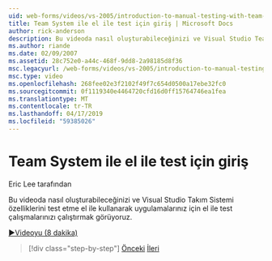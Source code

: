 ```yaml
---
uid: web-forms/videos/vs-2005/introduction-to-manual-testing-with-team-system
title: Team System ile el ile test için giriş | Microsoft Docs
author: rick-anderson
description: Bu videoda nasıl oluşturabileceğinizi ve Visual Studio Team ükleme özelliklerini test etme el ile kullanarak uygulamalarınız için el ile test çalışmaları çalıştırın görüyoruz...
ms.author: riande
ms.date: 02/09/2007
ms.assetid: 28c752e0-a44c-468f-9dd8-2a98185d8f36
msc.legacyurl: /web-forms/videos/vs-2005/introduction-to-manual-testing-with-team-system
msc.type: video
ms.openlocfilehash: 268fee02e3f2102f49f7c654d0500a17ebe32fc0
ms.sourcegitcommit: 0f1119340e4464720cfd16d0ff15764746ea1fea
ms.translationtype: MT
ms.contentlocale: tr-TR
ms.lasthandoff: 04/17/2019
ms.locfileid: "59385026"
---
```

# <a name="introduction-to-manual-testing-with-team-system"></a>Team System ile el ile test için giriş

Eric Lee tarafından

Bu videoda nasıl oluşturabileceğinizi ve Visual Studio Takım Sistemi özelliklerini test etme el ile kullanarak uygulamalarınız için el ile test çalışmalarınızı çalıştırmak görüyoruz.

[&#9654;Videoyu (8 dakika)](https://channel9.msdn.com/Blogs/ASP-NET-Site-Videos/introduction-to-manual-testing-with-team-system)

> [!div class="step-by-step"]
> [Önceki](introduction-to-load-testing-web-applications-with-team-system.md)
> [İleri](introduction-to-managing-and-running-tests-with-team-system.md)
